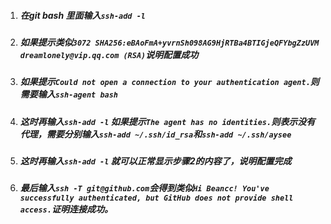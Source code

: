 1. ##### 在git bash 里面输入`ssh-add -l`  
2. ##### 如果提示类似`3072 SHA256:eBAoFmA+yvrnSh098AG9HjRTBa4BTIGjeQFYbgZzUVM dreamlonely@vip.qq.com (RSA)`说明配置成功
3. ##### 如果提示`Could not open a connection to your authentication agent.`则需要输入`ssh-agent bash`
4. ##### 这时再输入`ssh-add -l` 如果提示`The agent has no identities.`则表示没有代理，需要分别输入`ssh-add ~/.ssh/id_rsa`和`ssh-add ~/.ssh/aysee`
5. ##### 这时再输入`ssh-add -l` 就可以正常显示步骤2的内容了，说明配置完成
6. ##### 最后输入`ssh -T git@github.com`会得到类似`Hi Beancc! You've successfully authenticated, but GitHub does not provide shell access.`证明连接成功。
